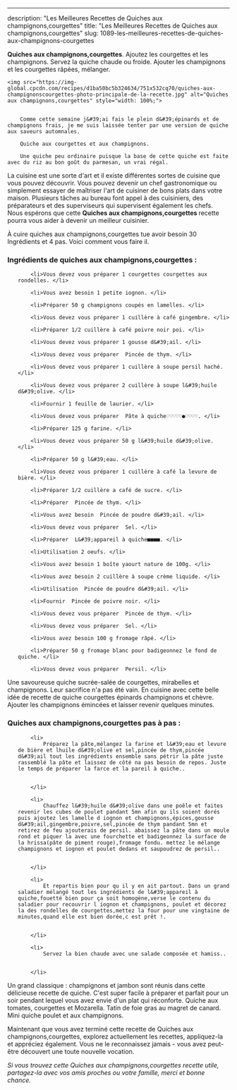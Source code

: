 ---
description: "Les Meilleures Recettes de Quiches aux champignons,courgettes"
title: "Les Meilleures Recettes de Quiches aux champignons,courgettes"
slug: 1089-les-meilleures-recettes-de-quiches-aux-champignons-courgettes

<p>
	<strong>Quiches aux champignons,courgettes</strong>. 
	Ajoutez les courgettes et les champignons. Servez la quiche chaude ou froide. Ajouter les champignons et les courgettes râpées, mélanger.
</p>
<p>
	
	<img src="https://img-global.cpcdn.com/recipes/d1ba50bc5b324634/751x532cq70/quiches-aux-champignonscourgettes-photo-principale-de-la-recette.jpg" alt="Quiches aux champignons,courgettes" style="width: 100%;">
	
	
		Comme cette semaine j&#39;ai fais le plein d&#39;épinards et de champignons frais, je me suis laissée tenter par une version de quiche aux saveurs automnales.
	
		Quiche aux courgettes et aux champignons.
	
		Une quiche peu ordinaire puisque la base de cette quiche est faite avec du riz au bon goût du parmesan, un vrai régal.
	
</p>

La cuisine est une sorte d'art et il existe différentes sortes de cuisine que vous pouvez découvrir. Vous pouvez devenir un chef gastronomique ou simplement essayer de maîtriser l'art de cuisiner de bons plats dans votre maison. Plusieurs tâches au bureau font appel à des cuisiniers, des préparateurs et des superviseurs qui supervisent également les chefs. Nous espérons que cette <strong> Quiches aux champignons,courgettes </strong> recette pourra vous aider à devenir un meilleur cuisinier.

<!--inarticleads1-->

À cuire quiches aux champignons,courgettes tue avoir besoin 30 Ingrédients et 4 pas. Voici comment vous faire il.

<h3>Ingrédients de quiches aux champignons,courgettes :</h3>

<ol>
	
		<li>Vous devez vous préparer 1 courgettes courgettes aux rondelles. </li>
	
		<li>Vous avez besoin 1 petite iognon. </li>
	
		<li>Préparer 50 g champignons coupés en lamelles. </li>
	
		<li>Vous devez vous préparer 1 cuillère à café gingembre. </li>
	
		<li>Préparer 1/2 cuillère à café poivre noir poi. </li>
	
		<li>Vous devez vous préparer 1 gousse d&#39;ail. </li>
	
		<li>Vous devez vous préparer  Pincée de thym. </li>
	
		<li>Vous devez vous préparer 1 cuillère à soupe persil haché. </li>
	
		<li>Vous devez vous préparer 2 cuillère à soupe l&#39;huile d&#39;olive. </li>
	
		<li>Fournir 1 feuille de laurier. </li>
	
		<li>Vous devez vous préparer  Pâte à quiche♡♡♡♡♡●♡♡♡♡. </li>
	
		<li>Préparer 125 g farine. </li>
	
		<li>Vous devez vous préparer 50 g l&#39;huile d&#39;olive. </li>
	
		<li>Préparer 50 g l&#39;eau. </li>
	
		<li>Vous devez vous préparer 1 cuillère à café la levure de bière. </li>
	
		<li>Préparer 1/2 cuillère a café de sucre. </li>
	
		<li>Préparer  Pincée de thym. </li>
	
		<li>Vous avez besoin  Pincée de poudre d&#39;ail. </li>
	
		<li>Vous devez vous préparer  Sel. </li>
	
		<li>Préparer  L&#39;appareil à quiche■■■■. </li>
	
		<li>Utilisation 2 oeufs. </li>
	
		<li>Vous avez besoin 1 boîte yaourt nature de 100g. </li>
	
		<li>Vous avez besoin 2 cuillère à soupe crème liquide. </li>
	
		<li>Utilisation  Pincée de poudre d&#39;ail. </li>
	
		<li>Fournir  Pincée de poivre noir. </li>
	
		<li>Vous devez vous préparer  Pincée de thym. </li>
	
		<li>Vous devez vous préparer  Sel. </li>
	
		<li>Vous avez besoin 100 g fromage râpé. </li>
	
		<li>Préparer 50 g fromage blanc pour badigeonnez le fond de quiche. </li>
	
		<li>Vous devez vous préparer  Persil. </li>
	
</ol>

Une savoureuse quiche sucrée-salée de courgettes, mirabelles et champignons. Leur sacrifice n&#39;a pas été vain. En cuisine avec cette belle idée de recette de quiche courgettes épinards champignons et chèvre. Ajouter les champignons émincées et laisser revenir quelques minutes. 

<!--inarticleads2-->

<h3>Quiches aux champignons,courgettes pas à pas :</h3>

<ol>
	
		<li>
			Préparez la pâte,mélangez la farine et l&#39;eau et levure de bière et lhuile d&#39;olive et sel,pincée de thym,pincée d&#39;ail tout les ingrédients ensemble sans pétrir la pâte juste rassemblé la pâte et laissez de côté na pas besoin de repos. Juste le temps de préparer la farce et la pareil à quiche..
			
			
		</li>
	
		<li>
			Chauffez l&#39;huile d&#39;olive dans une poêle et faites revenir les cubes de poulet pandant 5mn afin qu ils soient dorés puis ajoutez les lamelle d iognon et champignons,épices,gousse d&#39;ail,gingembre,poivre,sel,pincée de thym pandant 5mn et retirez de feu ajouterais de persil. abaissez la pâte dans un moule rond et piquer la avec une fourchette et badigeonnez la surface de la hrissa(pâte de piment rouge),fromage fondu. mettez le mélange champignons et iognon et poulet dedans et saupoudrez de persil..
			
			
		</li>
	
		<li>
			Et repartis bien pour qu il y en ait partout. Dans un grand saladier mélangé tout les ingrédients de l&#39;appareil à quiche,fouetté bien pour ça soit homogène,verse le contenu du saladier pour recouvrir l iognon et champignons, poulet et décorez la des rondelles de courgettes,mettez la four pour une vingtaine de minutes,quand elle est bien dorée,c est prêt !.
			
			
		</li>
	
		<li>
			Servez la bien chaude avec une salade composée et hamiss..
			
			
		</li>
	
</ol>

Un grand classique : champignons et jambon sont réunis dans cette délicieuse recette de quiche. C&#39;est super facile à préparer et parfait pour un soir pendant lequel vous avez envie d&#39;un plat qui réconforte. Quiche aux tomates, courgettes et Mozarella. Tatin de foie gras au magret de canard. Mini quiche poulet et aux champignons. 

<!--inarticleads1-->

<p>
Maintenant que vous avez terminé cette recette de Quiches aux champignons,courgettes, explorez actuellement les recettes, appliquez-la et appréciez également. Vous ne le reconnaissez jamais - vous avez peut-être découvert une toute nouvelle vocation.
</p>

<p>
<i>Si vous trouvez cette Quiches aux champignons,courgettes recette utile, partagez-la avec vos amis proches ou votre famille, merci et bonne chance.</i>
</p>
